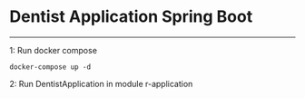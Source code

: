 # Dentist Application Spring Boot

***
1: Run docker compose 
```
docker-compose up -d
```
2: Run DentistApplication in module r-application